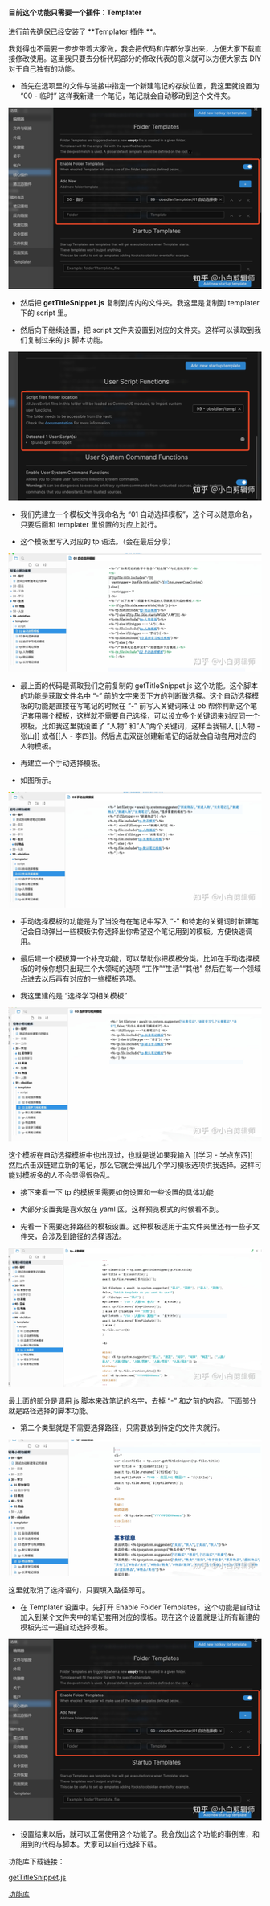 
#### 目前这个功能只需要一个插件：Templater

进行前先确保已经安装了 **Templater 插件 **。

我觉得也不需要一步步带着大家做，我会把代码和库都分享出来，方便大家下载直接修改使用。这里我只要去分析代码部分的修改代表的意义就可以方便大家去 DIY 对于自己独有的功能。

- 首先在选项里的文件与链接中指定一个新建笔记的存放位置，我这里就设置为 “00 - 临时” 这样我新建一个笔记，笔记就会自动移动到这个文件夹。

![](<assets/1682426884679.png>)

- 然后把 **getTitleSnippet.js** 复制到库内的文件夹。我这里是复制到 templater 下的 script 里。

- 然后向下继续设置，把 script 文件夹设置到对应的文件夹。这样可以读取到我们复制过来的 js 脚本功能。

![](<assets/1682426884761.png>)

- 我们先建立一个模板文件我命名为 “01 自动选择模板”，这个可以随意命名，只要后面和 templater 里设置的对应上就行。

- 这个模板里写入对应的 tp 语法。（会在最后分享）

![](<assets/1682426885138.png>)

- 最上面的代码是调取我们之前复制的 getTitleSnippet.js 这个功能。这个脚本的功能是获取文件名中 “-” 前的文字来贡下方的判断做选择。这个自动选择模板的功能是直接在写笔记的时候在 “-” 前写入关键词来让 ob 帮你判断这个笔记套用哪个模板，这样就不需要自己选择，可以设立多个关键词来对应同一个模板，比如我这里就设置了 “人物” 和“人”两个关键词，这样当我输入 [[人物 - 张山]] 或者[[人 - 李四]]。然后点击双链创建新笔记的话就会自动套用对应的人物模板。

- 再建立一个手动选择模板。

- 如图所示。

![](<assets/1682426885249.png>)

- 手动选择模板的功能是为了当没有在笔记中写入 “-” 和特定的关键词时新建笔记会自动弹出一些模板供你选择出你希望这个笔记用到的模板。方便快速调用。

- 最后建一个模板算一个补充功能，可以帮助你把模板分类。比如在手动选择模板的时候你想只出现三个大领域的选项 “工作”“生活”“其他” 然后在每一个领域点进去以后再有对应的一些模板选项。

- 我这里建的是 “选择学习相关模板”

![](<assets/1682426885315.png>)

这个模板在自动选择模板中也出现过，也就是说如果我输入 [[学习 - 学点东西]] 然后点击双链建立新的笔记，那么它就会弹出几个学习模板选项供我选择。这样可能对模板多的人不会显得很杂乱。

- 接下来看一下 tp 的模板里需要如何设置和一些设置的具体功能

- 大部分设置我是喜欢放在 yaml 区，这样预览模式的时候看不到。

- 先看一下需要选择路径的模板设置。这种模板适用于主文件夹里还有一些子文件夹，会涉及到路径的选择语法。

![](<assets/1682426885392.png>)

最上面的部分是调用 js 脚本来改笔记的名字，去掉 “-” 和之前的内容。下面部分就是路径选择的脚本功能。

- 第二个类型就是不需要选择路径，只需要放到特定的文件夹就行。

![](<assets/1682426885490.png>)

这里就取消了选择语句，只要填入路径即可。

- 在 Templater 设置中。先打开 Enable Folder Templates，这个功能是自动让加入到某个文件夹中的笔记套用对应的模板。现在这个设置就是让所有新建的模板先过一遍自动选择模板。

![](<assets/1682426885565.png>)

- 设置结束以后，就可以正常使用这个功能了。我会放出这个功能的事例库，和用到的代码与脚本。大家可以自行选择下载。

功能库下载链接：

[getTitleSnippet.js](https://www.yuelili.com/wp-content/uploads/2022/07/20220722111905-91.zip)

[功能库](https://www.yuelili.com/wp-content/uploads/2022/07/20220722103951-19.zip)